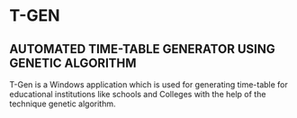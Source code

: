 # T-GEN
## AUTOMATED TIME-TABLE GENERATOR USING GENETIC ALGORITHM
T-Gen is a Windows application which is used for generating time-table for educational institutions like schools and Colleges with the help of the technique genetic algorithm.
